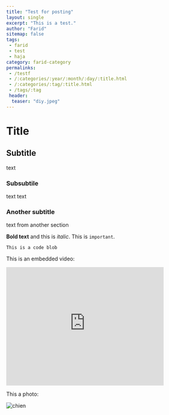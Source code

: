 ```yaml
---
title: "Test for posting"
layout: single
excerpt: "This is a test."
author: "Farid"
sitemap: false
tags: 
 - farid 
 - test 
 - haja
category: farid-category
permalinks: 
 - /testf
 - /:categories/:year/:month/:day/:title.html
 - /:categories/:tag/:title.html
 - /tags/:tag
 header:
  teaser: "diy.jpeg"
---
```


# Title

## Subtitle
text

### Subsubtile
text text

### Another subtitle
text from another section

**Bold text** and this is *italic*. This is `important`.

```
This is a code blob
```

This is an embedded video:

<iframe width="420" height="315" src="http://www.youtube.com/embed/dQw4w9WgXcQ" frameborder="0" allowfullscreen> </iframe>

This a photo:

![chien](http://www.votipets.com/images/chien.jpg)
